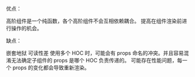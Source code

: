 优点：

高阶组件是一个纯函数，各个高阶组件不会互相依赖耦合。
提高在组件渲染前进行操作的机会。

缺点：

嵌套地狱
可读性差
使用多个 HOC 时，可能会有 props 命名的冲突。并且容易混淆无法确定子组件的 props 是哪个 HOC 负责传递的。
可能存在性能问题，每一个 props 的变化都会导致重新渲染。
